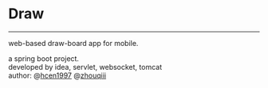 # Draw   

-----  
web-based draw-board app for mobile.

a spring boot project.  
developed by idea, servlet, websocket, tomcat  
author: @[hcen1997] @[zhouqiii]  


[hcen1997]:https://github.com/hcen1997  
[zhouqiii]:https://github.com/zhouqiii
